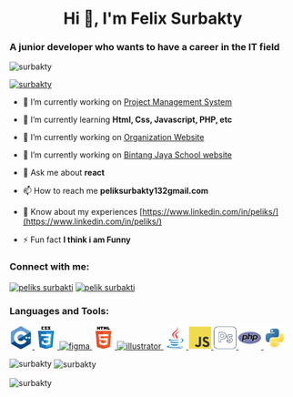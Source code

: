 <h1 align="center">Hi 👋, I'm Felix Surbakty</h1>
<h3 align="justify">A junior developer who wants to have a career in the IT field</h3>

<p align="left"> <img src="https://komarev.com/ghpvc/?username=surbakty&label=Profile%20views&color=0e75b6&style=flat" alt="surbakty" /> </p>

<p align="left"> <a href="https://github.com/ryo-ma/github-profile-trophy"><img src="https://github-profile-trophy.vercel.app/?username=surbakty" alt="surbakty" /></a> </p>

- 🔭 I’m currently working on [Project Management System](https://github.com/surbakty/Task-Management-System)

- 🌱 I’m currently learning **Html, Css, Javascript, PHP, etc**

- 👯 I’m currently working on [Organization Website](https://github.com/PPWPROJECT/Website_organisasi)

- 🤝 I’m currently working on [Bintang Jaya School website](https://github.com/surbakty/tugas-desain-web)

- 💬 Ask me about **react**

- 📫 How to reach me **peliksurbakty132gmail.com**

- 📄 Know about my experiences [https://www.linkedin.com/in/peliks/](https://www.linkedin.com/in/peliks/)

- ⚡ Fun fact **I think i am Funny**

<h3 align="left">Connect with me:</h3>
<p align="left">
<a href="https://linkedin.com/in/peliks surbakti" target="blank"><img align="center" src="https://raw.githubusercontent.com/rahuldkjain/github-profile-readme-generator/master/src/images/icons/Social/linked-in-alt.svg" alt="peliks surbakti" height="30" width="40" /></a>
<a href="https://fb.com/pelik surbakti" target="blank"><img align="center" src="https://raw.githubusercontent.com/rahuldkjain/github-profile-readme-generator/master/src/images/icons/Social/facebook.svg" alt="pelik surbakti" height="30" width="40" /></a>
</p>

<h3 align="left">Languages and Tools:</h3>
<p align="left"> <a href="https://www.w3schools.com/cpp/" target="_blank" rel="noreferrer"> <img src="https://raw.githubusercontent.com/devicons/devicon/master/icons/cplusplus/cplusplus-original.svg" alt="cplusplus" width="40" height="40"/> </a> <a href="https://www.w3schools.com/css/" target="_blank" rel="noreferrer"> <img src="https://raw.githubusercontent.com/devicons/devicon/master/icons/css3/css3-original-wordmark.svg" alt="css3" width="40" height="40"/> </a> <a href="https://www.figma.com/" target="_blank" rel="noreferrer"> <img src="https://www.vectorlogo.zone/logos/figma/figma-icon.svg" alt="figma" width="40" height="40"/> </a> <a href="https://www.w3.org/html/" target="_blank" rel="noreferrer"> <img src="https://raw.githubusercontent.com/devicons/devicon/master/icons/html5/html5-original-wordmark.svg" alt="html5" width="40" height="40"/> </a> <a href="https://www.adobe.com/in/products/illustrator.html" target="_blank" rel="noreferrer"> <img src="https://www.vectorlogo.zone/logos/adobe_illustrator/adobe_illustrator-icon.svg" alt="illustrator" width="40" height="40"/> </a> <a href="https://www.java.com" target="_blank" rel="noreferrer"> <img src="https://raw.githubusercontent.com/devicons/devicon/master/icons/java/java-original.svg" alt="java" width="40" height="40"/> </a> <a href="https://developer.mozilla.org/en-US/docs/Web/JavaScript" target="_blank" rel="noreferrer"> <img src="https://raw.githubusercontent.com/devicons/devicon/master/icons/javascript/javascript-original.svg" alt="javascript" width="40" height="40"/> </a> <a href="https://www.photoshop.com/en" target="_blank" rel="noreferrer"> <img src="https://raw.githubusercontent.com/devicons/devicon/master/icons/photoshop/photoshop-line.svg" alt="photoshop" width="40" height="40"/> </a> <a href="https://www.php.net" target="_blank" rel="noreferrer"> <img src="https://raw.githubusercontent.com/devicons/devicon/master/icons/php/php-original.svg" alt="php" width="40" height="40"/> </a> <a href="https://www.python.org" target="_blank" rel="noreferrer"> <img src="https://raw.githubusercontent.com/devicons/devicon/master/icons/python/python-original.svg" alt="python" width="40" height="40"/> </a> </p>

<p><img align="left" src="https://github-readme-stats.vercel.app/api/top-langs?username=surbakty&show_icons=true&locale=en&layout=compact" alt="surbakty" /></p>

<p>&nbsp;<img align="center" src="https://github-readme-stats.vercel.app/api?username=surbakty&show_icons=true&locale=en" alt="surbakty" /></p>

<p><img align="center" src="https://github-readme-streak-stats.herokuapp.com/?user=surbakty&" alt="surbakty" /></p>

